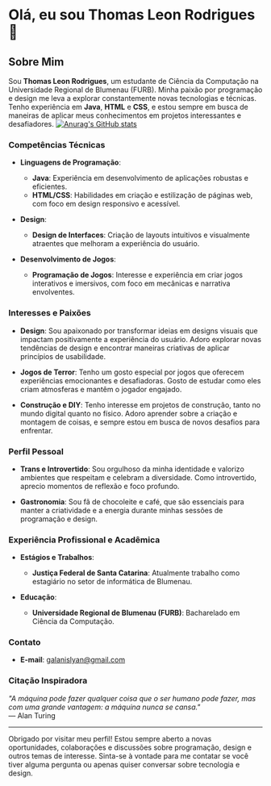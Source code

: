 # Olá, eu sou Thomas Leon Rodrigues 👋

## Sobre Mim

Sou **Thomas Leon Rodrigues**, um estudante de Ciência da Computação na Universidade Regional de Blumenau (FURB). Minha paixão por programação e design me leva a explorar constantemente novas tecnologias e técnicas. Tenho experiência em **Java**, **HTML** e **CSS**, e estou sempre em busca de maneiras de aplicar meus conhecimentos em projetos interessantes e desafiadores.
[![Anurag's GitHub stats](https://github-readme-stats.vercel.app/api?username=lyanrodrigues)](https://github.com/anuraghazra/github-readme-stats)

### Competências Técnicas

- **Linguagens de Programação**: 
  - **Java**: Experiência em desenvolvimento de aplicações robustas e eficientes.
  - **HTML/CSS**: Habilidades em criação e estilização de páginas web, com foco em design responsivo e acessível.

- **Design**:
  - **Design de Interfaces**: Criação de layouts intuitivos e visualmente atraentes que melhoram a experiência do usuário.

- **Desenvolvimento de Jogos**:
  - **Programação de Jogos**: Interesse e experiência em criar jogos interativos e imersivos, com foco em mecânicas e narrativa envolventes.

### Interesses e Paixões

- **Design**: Sou apaixonado por transformar ideias em designs visuais que impactam positivamente a experiência do usuário. Adoro explorar novas tendências de design e encontrar maneiras criativas de aplicar princípios de usabilidade.

- **Jogos de Terror**: Tenho um gosto especial por jogos que oferecem experiências emocionantes e desafiadoras. Gosto de estudar como eles criam atmosferas e mantêm o jogador engajado.

- **Construção e DIY**: Tenho interesse em projetos de construção, tanto no mundo digital quanto no físico. Adoro aprender sobre a criação e montagem de coisas, e sempre estou em busca de novos desafios para enfrentar.

### Perfil Pessoal

- **Trans e Introvertido**: Sou orgulhoso da minha identidade e valorizo ambientes que respeitam e celebram a diversidade. Como introvertido, aprecio momentos de reflexão e foco profundo.

- **Gastronomia**: Sou fã de chocoleite e café, que são essenciais para manter a criatividade e a energia durante minhas sessões de programação e design.

### Experiência Profissional e Acadêmica

- **Estágios e Trabalhos**:
  - **Justiça Federal de Santa Catarina**: Atualmente trabalho como estagiário no setor de informática de Blumenau.

- **Educação**:
  - **Universidade Regional de Blumenau (FURB)**: Bacharelado em Ciência da Computação. 

### Contato
- **E-mail**: galanislyan@gmail.com

### Citação Inspiradora

_"A máquina pode fazer qualquer coisa que o ser humano pode fazer, mas com uma grande vantagem: a máquina nunca se cansa."_  
— Alan Turing

---

Obrigado por visitar meu perfil! Estou sempre aberto a novas oportunidades, colaborações e discussões sobre programação, design e outros temas de interesse. Sinta-se à vontade para me contatar se você tiver alguma pergunta ou apenas quiser conversar sobre tecnologia e design.
